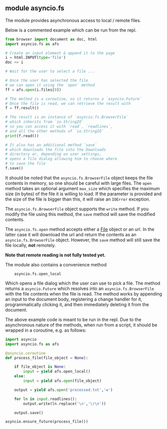 module **asyncio.fs**
-----------------------
The module provides asynchronous access to local / remote files.


Below is a commented example which can be run from the repl.

```python
from browser import document as doc, html
import asyncio.fs as afs

# Create an input element & append it to the page
i = html.INPUT(type='file')
doc <= i

# Wait for the user to select a file ...

# Once the user has selected the file
# we can open it using the `open` method
ff = afs.open(i.files[0])

# The method is a coroutine, so it returns a `asyncio.Future`
# Once the file is read, we can retrieve the result with
f = ff.result()

# The result is an instance of `asyncio.fs.BrowserFile`
# which inherits from `io.StringIO`
# so you can access it with `read`, `readlines`,
# and all the other methods of `io.StringIO`
print(f.read())

# It also has an additional method `save`
# which downloads the file into the Downloads
# directory or, depending on user settings,
# opens a file dialog allowing him to choose where
# to save the file
f.save()
```

It should be noted that the `asyncio.fs.BrowserFile` object keeps the file contents in memory,
so one should be careful with large files. The `open` method takes an optional argument
`max_size` which specifies the maximum size (in bytes) of the file it is willing to load.
If the parameter is provided and the size of the file is bigger than this, it will raise
an `IOError` exception.

The `asyncio.fs.BrowserFile` object supports the `write` method. If you
modify the file using this method, the `save` method will save the modified contents.

The `asyncio.fs.open` method accepts either a [File](https://developer.mozilla.org/cs/docs/Web/API/File)
object or an url. In the latter case it will download the url and return the contents as
an `asyncio.fs.BrowserFile` object. However, the `save` method will still save the file locally, **not**
remotely.

**Note that remote reading is not fully tested yet.**


The module also contains a convenience method

```
    asyncio.fs.open_local
```

Which opens a file dialog which the user can use to pick a file. The method
returns a `asyncio.Future` which resolves into an `asyncio.fs.BrowserFile`
with the file contents when the file is read. The method works by
appending an input to the document body, registering a change handler for it,
programmatically clicking it, and then immediately deleting it from the document.

The above example code is meant to be run in the repl. Due to the asynchronous nature
of the methods, when run from a script, it should be wrapped in a coroutine, e.g. as follows:


```python
import asyncio
import asyncio.fs as afs

@asyncio.coroutine
def process_file(file_object = None):

    if file_object is None:
        input = yield afs.open_local()
    else:
        input = yield afs.open(file_object)

    output = yield afs.open('processed.txt','w')

    for ln in input.readlines():
        output.write(ln.replace('\n','\r\n'))

    output.save()

asyncio.ensure_future(process_file())
```
